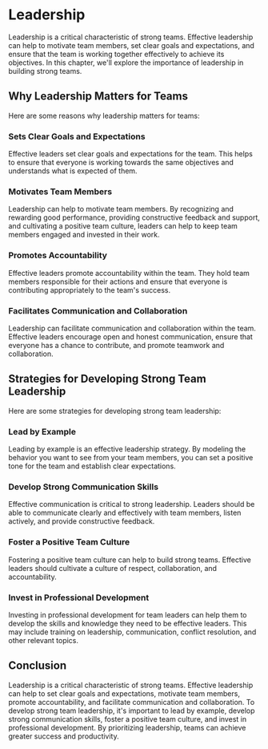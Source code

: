 # Leadership

Leadership is a critical characteristic of strong teams. Effective leadership can help to motivate team members, set clear goals and expectations, and ensure that the team is working together effectively to achieve its objectives. In this chapter, we'll explore the importance of leadership in building strong teams.

## Why Leadership Matters for Teams

Here are some reasons why leadership matters for teams:

### Sets Clear Goals and Expectations

Effective leaders set clear goals and expectations for the team. This helps to ensure that everyone is working towards the same objectives and understands what is expected of them.

### Motivates Team Members

Leadership can help to motivate team members. By recognizing and rewarding good performance, providing constructive feedback and support, and cultivating a positive team culture, leaders can help to keep team members engaged and invested in their work.

### Promotes Accountability

Effective leaders promote accountability within the team. They hold team members responsible for their actions and ensure that everyone is contributing appropriately to the team's success.

### Facilitates Communication and Collaboration

Leadership can facilitate communication and collaboration within the team. Effective leaders encourage open and honest communication, ensure that everyone has a chance to contribute, and promote teamwork and collaboration.

## Strategies for Developing Strong Team Leadership

Here are some strategies for developing strong team leadership:

### Lead by Example

Leading by example is an effective leadership strategy. By modeling the behavior you want to see from your team members, you can set a positive tone for the team and establish clear expectations.

### Develop Strong Communication Skills

Effective communication is critical to strong leadership. Leaders should be able to communicate clearly and effectively with team members, listen actively, and provide constructive feedback.

### Foster a Positive Team Culture

Fostering a positive team culture can help to build strong teams. Effective leaders should cultivate a culture of respect, collaboration, and accountability.

### Invest in Professional Development

Investing in professional development for team leaders can help them to develop the skills and knowledge they need to be effective leaders. This may include training on leadership, communication, conflict resolution, and other relevant topics.

## Conclusion

Leadership is a critical characteristic of strong teams. Effective leadership can help to set clear goals and expectations, motivate team members, promote accountability, and facilitate communication and collaboration. To develop strong team leadership, it's important to lead by example, develop strong communication skills, foster a positive team culture, and invest in professional development. By prioritizing leadership, teams can achieve greater success and productivity.
